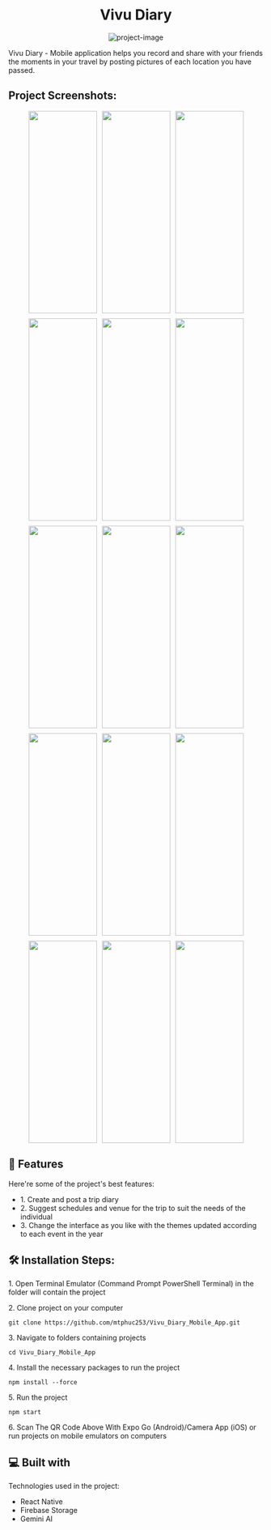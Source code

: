 <h1 align="center" id="title">Vivu Diary</h1>

<p align="center"><img src="https://firebasestorage.googleapis.com/v0/b/createsyllabusuploading.appspot.com/o/1.png?alt=media&amp;token=d3a5bbe1-8bb6-407c-a9ea-1a17efeeb1c9" alt="project-image"></p>

<p id="description">Vivu Diary - Mobile application helps you record and share with your friends the moments in your travel by posting pictures of each location you have passed.</p>

<h2>Project Screenshots:</h2>

<div style="display: flex; flex-wrap: wrap; gap: 10px; justify-content: center;">
  <img src="https://firebasestorage.googleapis.com/v0/b/createsyllabusuploading.appspot.com/o/1_Register.jpg?alt=media&amp;token=d24b8c57-e0e5-4ca0-8044-9848cfb72a7d" width="135" height="400" />
  <img src="https://firebasestorage.googleapis.com/v0/b/createsyllabusuploading.appspot.com/o/2_Login.jpg?alt=media&amp;token=5380b39f-af51-4622-98c9-06cab2332d51" width="135" height="400" />
  <img src="https://firebasestorage.googleapis.com/v0/b/createsyllabusuploading.appspot.com/o/3_Add_new_diary.jpg?alt=media&amp;token=aedc5db6-7194-4a1c-8cb5-acafb00572e7" width="135" height="400" />
  <img src="https://firebasestorage.googleapis.com/v0/b/createsyllabusuploading.appspot.com/o/4_Add_albums_in_diary.jpg?alt=media&amp;token=75c67e03-0548-448e-83df-32aa170c2fde" width="135" height="400" />
  <img src="https://firebasestorage.googleapis.com/v0/b/createsyllabusuploading.appspot.com/o/5_Overview_diary.jpg?alt=media&amp;token=f78f26f0-108f-425c-aa4a-ed9fc46ccb73" width="135" height="400" />
  
  <img src="https://firebasestorage.googleapis.com/v0/b/createsyllabusuploading.appspot.com/o/6_View_created_diary_list.jpg?alt=media&amp;token=b362977d-e331-4218-bea0-247b64a48353" width="135" height="400" />
  <img src="https://firebasestorage.googleapis.com/v0/b/createsyllabusuploading.appspot.com/o/7_View_diary_detail.jpg?alt=media&amp;token=cac85bc0-c624-47d7-a855-0be9dfcbe432" width="135" height="400" />
  <img src="https://firebasestorage.googleapis.com/v0/b/createsyllabusuploading.appspot.com/o/8_View_album_in_diaty.jpg?alt=media&amp;token=1303ed1c-0e99-4d47-9055-42cec8a49d1b" width="135" height="400" />
  <img src="https://firebasestorage.googleapis.com/v0/b/createsyllabusuploading.appspot.com/o/9_Add_place_to_plan.jpg?alt=media&amp;token=15f67630-4568-4055-9b3a-4ea406e274eb" width="135" height="400" />
  <img src="https://firebasestorage.googleapis.com/v0/b/createsyllabusuploading.appspot.com/o/10_How_much_spend.jpg?alt=media&amp;token=5d40ff74-64ec-4161-8bd9-1b1cd10f253a" width="135" height="400" />
  
  <img src="https://firebasestorage.googleapis.com/v0/b/createsyllabusuploading.appspot.com/o/11_Select_day.jpg?alt=media&amp;token=76b0c22c-1199-4b2d-843c-d16f103aa397" width="135" height="400" />
  <img src="https://firebasestorage.googleapis.com/v0/b/createsyllabusuploading.appspot.com/o/12_Select_go_with.jpg?alt=media&amp;token=a00a7ec5-c23e-402a-afc4-bfbcb33d511a" width="135" height="400" />
  <img src="https://firebasestorage.googleapis.com/v0/b/createsyllabusuploading.appspot.com/o/13_Overview_input.jpg?alt=media&amp;token=f8cc16f6-002d-4f35-9cb8-9137dc6963a8" width="135" height="400" />
  <img src="https://firebasestorage.googleapis.com/v0/b/createsyllabusuploading.appspot.com/o/14_Schedule_generated_from_user_input.jpg?alt=media&amp;token=cd721d15-97c3-4303-89a8-2cfdba119c9e" width="135" height="400" />
  <img src="https://firebasestorage.googleapis.com/v0/b/createsyllabusuploading.appspot.com/o/15_Change_theme.jpg?alt=media&amp;token=83380410-f052-4ea6-ab8c-152ae0837349" width="135" height="400" />
</div>


<h2>🧐 Features</h2>

Here're some of the project's best features:

*   1\. Create and post a trip diary
*   2\. Suggest schedules and venue for the trip to suit the needs of the individual
*   3\. Change the interface as you like with the themes updated according to each event in the year

<h2>🛠️ Installation Steps:</h2>

<p>1. Open Terminal Emulator (Command Prompt PowerShell Terminal) in the folder will contain the project</p>

<p>2. Clone project on your computer</p>

```
git clone https://github.com/mtphuc253/Vivu_Diary_Mobile_App.git
```

<p>3. Navigate to folders containing projects</p>

```
cd Vivu_Diary_Mobile_App
```

<p>4. Install the necessary packages to run the project</p>

```
npm install --force
```

<p>5. Run the project</p>

```
npm start
```

<p>6. Scan The QR Code Above With Expo Go (Android)/Camera App (iOS) or run projects on mobile emulators on computers</p>

  
  
<h2>💻 Built with</h2>

Technologies used in the project:

*   React Native
*   Firebase Storage
*   Gemini AI
